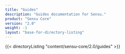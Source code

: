 ```yaml
---
title: "Guides"
description: "Guides documentation for Sensu."
product: "Sensu Core"
version: "2.0"
weight: -1
layout: "base-for-directory-listing"
---
```


{{< directoryListing "content/sensu-core/2.0/guides" >}}
